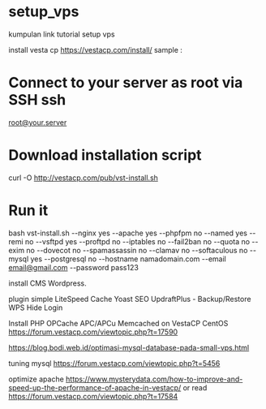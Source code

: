 # setup_vps
kumpulan link tutorial setup vps

install vesta cp
https://vestacp.com/install/
sample :
# Connect to your server as root via SSH ssh 
root@your.server
# Download installation script 
curl -O http://vestacp.com/pub/vst-install.sh
# Run it 
bash vst-install.sh --nginx yes --apache yes --phpfpm no --named yes --remi no --vsftpd yes --proftpd no --iptables no --fail2ban no --quota no --exim no --dovecot no --spamassassin no --clamav no --softaculous no --mysql yes --postgresql no --hostname namadomain.com --email email@gmail.com --password pass123

install CMS Wordpress.

plugin simple
LiteSpeed Cache
Yoast SEO
UpdraftPlus - Backup/Restore
WPS Hide Login

Install PHP OPCache APC/APCu Memcached on VestaCP CentOS
https://forum.vestacp.com/viewtopic.php?t=17590

https://blog.bodi.web.id/optimasi-mysql-database-pada-small-vps.html

tuning mysql
https://forum.vestacp.com/viewtopic.php?t=5456

optimize apache
https://www.mysterydata.com/how-to-improve-and-speed-up-the-performance-of-apache-in-vestacp/
or read
https://forum.vestacp.com/viewtopic.php?t=17584
